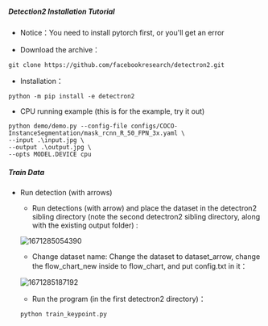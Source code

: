 ##### Detection2 Installation Tutorial

- Notice：You need to install pytorch first, or you'll get an error

- Download the archive：

```
git clone https://github.com/facebookresearch/detectron2.git
```

- Installation：

```
python -m pip install -e detectron2
```

- CPU running example (this is for the example, try it out)

```
python demo/demo.py --config-file configs/COCO-InstanceSegmentation/mask_rcnn_R_50_FPN_3x.yaml \
--input .\input.jpg \
--output .\output.jpg \
--opts MODEL.DEVICE cpu
```

##### Train Data
- Run detection (with arrows)

  - Run detections (with arrow) and place the dataset in the detectron2 sibling directory (note the second detectron2 sibling directory, along with the existing output folder) :

  ![1671285054390](C:\Users\86199\AppData\Roaming\Typora\typora-user-images\1671285054390.png)
  - Change dataset name: Change the dataset to dataset_arrow, change the flow_chart_new inside to flow_chart, and put config.txt in it：

  ![1671285187192](C:\Users\86199\AppData\Roaming\Typora\typora-user-images\1671285187192.png)
  - Run the program (in the first detectron2 directory)：

  ```python
  python train_keypoint.py
  ```
